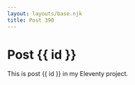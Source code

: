 ```yaml
---
layout: layouts/base.njk
title: Post 390
---
```


# Post {{ id }}

This is post {{ id }} in my Eleventy project.
